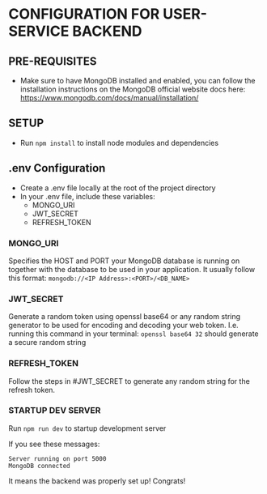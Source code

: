 # CONFIGURATION FOR USER-SERVICE BACKEND

## PRE-REQUISITES
- Make sure to have MongoDB installed and enabled, you can follow
  the installation instructions on the MongoDB official website
  docs here: https://www.mongodb.com/docs/manual/installation/

## SETUP
 - Run `npm install` to install node modules and dependencies

## .env Configuration
- Create a .env file locally at the root of the project directory
- In your .env file, include these variables:
    - MONGO_URI
    - JWT_SECRET
    - REFRESH_TOKEN

### MONGO_URI
Specifies the HOST and PORT your MongoDB database is running on
together with the database to be used in your application. It
usually follow this format: `mongodb://<IP Address>:<PORT>/<DB_NAME>`

### JWT_SECRET
Generate a random token using openssl base64 or any random string
generator to be used for encoding and decoding your web token.
I.e. running this command in your terminal: `openssl base64 32`
should generate a secure random string

### REFRESH_TOKEN
Follow the steps in #JWT_SECRET to generate any random string for
the refresh token.

### STARTUP DEV SERVER
Run `npm run dev` to startup development server

If you see these messages:
```
Server running on port 5000
MongoDB connected
```

It means the backend was properly set up! Congrats!
